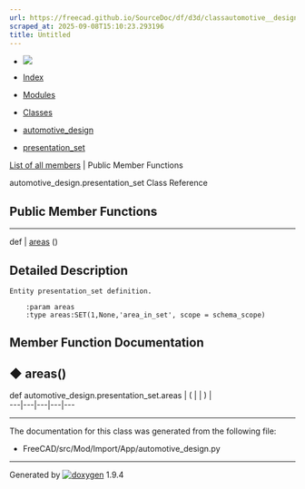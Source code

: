 ```yaml
---
url: https://freecad.github.io/SourceDoc/df/d3d/classautomotive__design_1_1presentation__set.html
scraped_at: 2025-09-08T15:10:23.293196
title: Untitled
---
```


  * [ ![](https://www.freecad.org/svg/logo-freecad.svg) ](https://freecadweb.org "FreeCAD")
  * [Index](../../index.html "Index")
  * [Modules](../../modules.html "Modules list")
  * [Classes](../../annotated.html "Annotated list")

  * [automotive_design](../../d4/ddf/namespaceautomotive__design.html)
  * [presentation_set](../../df/d3d/classautomotive__design_1_1presentation__set.html)

[List of all members](../../de/d7f/classautomotive__design_1_1presentation__set-members.html) | Public Member Functions

automotive_design.presentation_set Class Reference

##  Public Member Functions  
  
---  
def | [areas](../../df/d3d/classautomotive__design_1_1presentation__set.html#adc4d29b4cc3b43d969a93fc5c33d49ad) ()  
  
## Detailed Description

    
    
    Entity presentation_set definition.
    
        :param areas
        :type areas:SET(1,None,'area_in_set', scope = schema_scope)

## Member Function Documentation

## ◆ areas()

def automotive_design.presentation_set.areas  | ( | | ) |   
---|---|---|---|---  
  
* * *

The documentation for this class was generated from the following file:

  * FreeCAD/src/Mod/Import/App/automotive_design.py

* * *

Generated by
[![doxygen](../../doxygen.svg)](https://www.doxygen.org/index.html) 1.9.4

